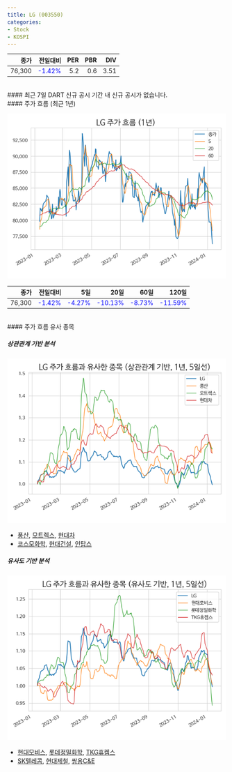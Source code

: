 ```yaml
---
title: LG (003550)
categories:
- Stock
- KOSPI
---
```


|종가|전일대비|PER|PBR|DIV|
|---:|-------:|--:|--:|--:|
|76,300|<span style="color: blue">-1.42%</span>|5.2|0.6|3.51|

<!-- more -->

<br>
#### 최근 7일 DART 신규 공시
기간 내 신규 공시가 없습니다.

<br>
#### 주가 흐름 (최근 1년)

![003550](/assets/images/stock/003550.png)

|종가|전일대비|5일|20일|60일|120일|
|---:|-------:|--:|---:|---:|----:|
|76,300|<span style="color: blue">-1.42%</span>|<span style="color: blue">-4.27%</span>|<span style="color: blue">-10.13%</span>|<span style="color: blue">-8.73%</span>|<span style="color: blue">-11.59%</span>|

<br>
#### 주가 흐름 유사 종목

##### 상관관계 기반 분석

![003550](/assets/images/stock/003550_corr.png)
- [풍산](/103140/), [모트렉스](/118990/), [현대차](/005380/)
- [코스모화학](/005420/), [현대건설](/000720/), [인탑스](/049070/)

##### 유사도 기반 분석

![003550](/assets/images/stock/003550_sim.png)
- [현대모비스](/012330/), [롯데정밀화학](/004000/), [TKG휴켐스](/069260/)
- [SK텔레콤](/017670/), [현대제철](/004020/), [쌍용C&E](/003410/)